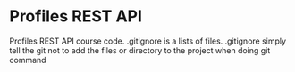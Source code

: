 # Profiles REST API

Profiles REST API course code.
.gitignore is a lists of files.
.gitignore simply tell the git not to add the files or directory to the project when doing git command
